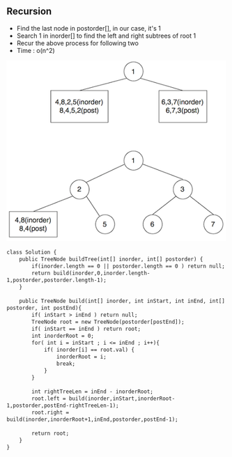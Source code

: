 
## Recursion
* Find the last node in postorder[], in our case, it's 1
* Search 1 in inorder[] to find the left and right subtrees of root 1
* Recur the above process for following two
* Time : o(n^2)

![](https://github.com/RagingPsyduck/Data-Structures-and-Algorithms-in-Java/blob/master/Binary%20Tree/Binary%20Tree%20Construcion/106.%20Construct%20Binary%20Tree%20from%20Inorder%20and%20Postorder%20Traversal/Picture/demo.png)


```
class Solution {
    public TreeNode buildTree(int[] inorder, int[] postorder) {
        if(inorder.length == 0 || postorder.length == 0 ) return null;
        return build(inorder,0,inorder.length-1,postorder,postorder.length-1);
    }
    
    public TreeNode build(int[] inorder, int inStart, int inEnd, int[] postorder, int postEnd){
        if( inStart > inEnd ) return null;
        TreeNode root = new TreeNode(postorder[postEnd]);
        if( inStart == inEnd ) return root;
        int inorderRoot = 0;
        for( int i = inStart ; i <= inEnd ; i++){
            if( inorder[i] == root.val) {
                inorderRoot = i;
                break;
            }
        }
        
        int rightTreeLen = inEnd - inorderRoot;
        root.left = build(inorder,inStart,inorderRoot-1,postorder,postEnd-rightTreeLen-1);
        root.right = build(inorder,inorderRoot+1,inEnd,postorder,postEnd-1);
        
        return root;
    }
}
```